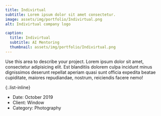 ```yaml
---
title: Indivirtual
subtitle: Lorem ipsum dolor sit amet consectetur.
image: assets/img/portfolio/Indivirtual.png
alt: Indivirtual company logo

caption:
  title: Indivirtual
  subtitle: AI Mentoring
  thumbnail: assets/img/portfolio/Indivirtual.png
---
```

Use this area to describe your project. Lorem ipsum dolor sit amet, consectetur adipisicing elit. Est blanditiis dolorem culpa incidunt minus dignissimos deserunt repellat aperiam quasi sunt officia expedita beatae cupiditate, maiores repudiandae, nostrum, reiciendis facere nemo!

{:.list-inline}
- Date: October 2019
- Client: Window
- Category: Photography

